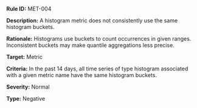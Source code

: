 **Rule ID:** MET-004

**Description:** A histogram metric does not consistently use the same histogram buckets.

**Rationale:** Histograms use buckets to count occurrences in given ranges. Inconsistent buckets may make quantile aggregations less precise.

**Target:** Metric

**Criteria:** In the past 14 days, all time series of type histogram associated with a given metric name have the same histogram buckets.

**Severity:** Normal

**Type:** Negative
